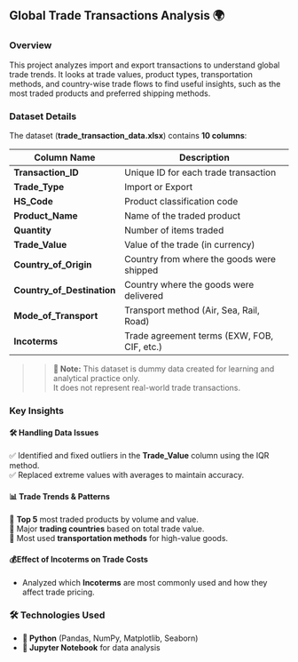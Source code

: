 ## Global Trade Transactions Analysis 🌍

### Overview  
This project analyzes import and export transactions to understand global trade trends. It looks at trade values, product types, transportation methods, and country-wise trade flows to find useful insights, such as the most traded products and preferred shipping methods.

### Dataset Details  
The dataset (**trade_transaction_data.xlsx**) contains **10 columns**:

| Column Name            | Description  |
|------------------------|--------------|
| **Transaction_ID**     | Unique ID for each trade transaction  |
| **Trade_Type**         | Import or Export  |
| **HS_Code**           | Product classification code  |
| **Product_Name**      | Name of the traded product  |
| **Quantity**          | Number of items traded  |
| **Trade_Value**       | Value of the trade (in currency)  |
| **Country_of_Origin** | Country from where the goods were shipped  |
| **Country_of_Destination** | Country where the goods were delivered  |
| **Mode_of_Transport** | Transport method (Air, Sea, Rail, Road)  |
| **Incoterms**         | Trade agreement terms (EXW, FOB, CIF, etc.)  |


> > **🔹 Note:** This dataset is dummy data created for learning and analytical practice only.  
> It does not represent real-world trade transactions.


### Key Insights  

#### 🛠 Handling Data Issues  
✅ Identified and fixed outliers in the **Trade_Value** column using the IQR method.  
✅ Replaced extreme values with averages to maintain accuracy.  

#### 📊 Trade Trends & Patterns  
📌 **Top 5** most traded products by volume and value.  
📌 Major **trading countries** based on total trade value.  
📌 Most used **transportation methods** for high-value goods.  

#### 💰Effect of Incoterms on Trade Costs  
- Analyzed which **Incoterms** are most commonly used and how they affect trade pricing.  
 
### 🛠️ Technologies Used
- **🐍 Python** (Pandas, NumPy, Matplotlib, Seaborn)  
- **📓 Jupyter Notebook** for data analysis
